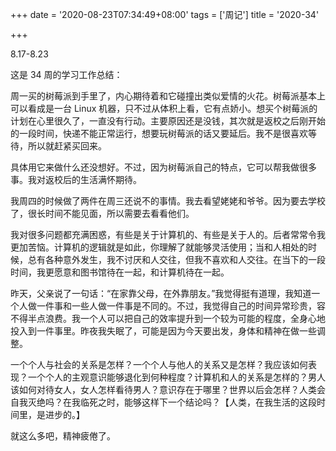 +++
date = '2020-08-23T07:34:49+08:00'
tags = ['周记']
title = '2020-34'

+++

8.17-8.23

这是 34 周的学习工作总结：

周一买的树莓派到手里了，内心期待着和它碰撞出类似爱情的火花。树莓派基本上可以看成是一台 Linux 机器，只不过从体积上看，它有点娇小。想买个树莓派的计划在心里很久了，一直没有行动。主要原因还是没钱，其次就是返校之后刚开始的一段时间，快递不能正常运行，想要玩树莓派的话又要延后。我不是很喜欢等待，所以就赶紧买回来。

具体用它来做什么还没想好。不过，因为树莓派自己的特点，它可以帮我做很多事。我对返校后的生活满怀期待。

我周四的时候做了两件在周三还说不的事情。我去看望姥姥和爷爷。因为要去学校了，很长时间不能见面，所以需要去看看他们。

我对很多问题都充满困惑，有些是关于计算机的、有些是关于人的。后者常常令我更加苦恼。计算机的逻辑就是如此，你理解了就能够灵活使用；当和人相处的时候，总有各种意外发生，我不讨厌和人交往，但我不喜欢和人交往。在当下的一段时间，我更愿意和图书馆待在一起，和计算机待在一起。

昨天，父亲说了一句话：“在家靠父母，在外靠朋友。”我觉得挺有道理，我知道一个人做一件事和一些人做一件事是不同的。不过，我觉得自己的时间异常珍贵，容不得半点浪费。我一个人可以把自己的效率提升到一个较为可能的程度，全身心地投入到一件事里。昨夜我失眠了，可能是因为今天要出发，身体和精神在做一些调整。

一个个人与社会的关系是怎样？一个个人与他人的关系又是怎样？我应该如何表现？一个个人的主观意识能够退化到何种程度？计算机和人的关系是怎样的？男人该如何对待女人，女人怎样看待男人？意识存在于哪里？世界以后会怎样？人类会自我灭绝吗？在我临死之时，能够这样下一个结论吗？【人类，在我生活的这段时间里，是进步的。】

就这么多吧，精神疲倦了。
